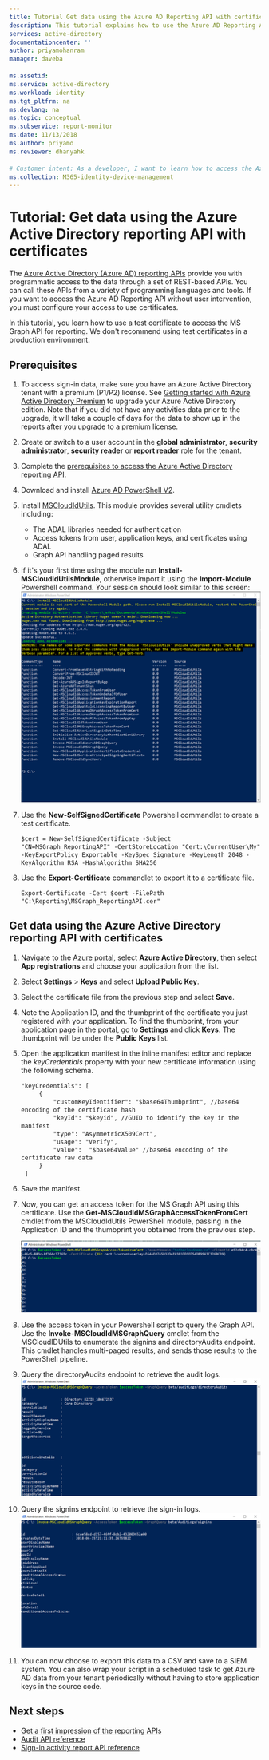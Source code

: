 ```yaml
---
title: Tutorial Get data using the Azure AD Reporting API with certificates | Microsoft Docs
description: This tutorial explains how to use the Azure AD Reporting API with certificate credentials to get data from directories without user intervention. 
services: active-directory
documentationcenter: ''
author: priyamohanram
manager: daveba

ms.assetid: 
ms.service: active-directory
ms.workload: identity
ms.tgt_pltfrm: na
ms.devlang: na
ms.topic: conceptual
ms.subservice: report-monitor
ms.date: 11/13/2018
ms.author: priyamo
ms.reviewer: dhanyahk 

# Customer intent: As a developer, I want to learn how to access the Azure AD reporting API using certificates so that I can create an application that does not require user intervention to access reports.
ms.collection: M365-identity-device-management
---
```


# Tutorial: Get data using the Azure Active Directory reporting API with certificates

The [Azure Active Directory (Azure AD) reporting APIs](concept-reporting-api.md) provide you with programmatic access to the data through a set of REST-based APIs. You can call these APIs from a variety of programming languages and tools. If you want to access the Azure AD Reporting API without user intervention, you must configure your access to use certificates.

In this tutorial, you learn how to use a test certificate to access the MS Graph API for reporting. We don't recommend using test certificates in a production environment. 

## Prerequisites

1. To access sign-in data, make sure you have an Azure Active Directory tenant with a premium (P1/P2) license. See [Getting started with Azure Active Directory Premium](../fundamentals/active-directory-get-started-premium.md) to upgrade your Azure Active Directory edition. Note that if you did not have any activities data prior to the upgrade, it will take a couple of days for the data to show up in the reports after you upgrade to a premium license. 

2. Create or switch to a user account in the **global administrator**, **security administrator**, **security reader** or **report reader** role for the tenant. 

3. Complete the [prerequisites to access the Azure Active Directory reporting API](howto-configure-prerequisites-for-reporting-api.md). 

4. Download and install [Azure AD PowerShell V2](https://github.com/Azure/azure-docs-powershell-azuread/blob/master/docs-conceptual/azureadps-2.0/install-adv2.md).

5. Install [MSCloudIdUtils](https://www.powershellgallery.com/packages/MSCloudIdUtils/). This module provides several utility cmdlets including:
    - The ADAL libraries needed for authentication
    - Access tokens from user, application keys, and certificates using ADAL
    - Graph API handling paged results

6. If it's your first time using the module run **Install-MSCloudIdUtilsModule**, otherwise import it using the **Import-Module** Powershell command. Your session should look similar to this screen:
    ![Windows Powershell](./media/tutorial-access-api-with-certificates/module-install.png)
  
7. Use the **New-SelfSignedCertificate** Powershell commandlet to create a test certificate.

   ```
   $cert = New-SelfSignedCertificate -Subject "CN=MSGraph_ReportingAPI" -CertStoreLocation "Cert:\CurrentUser\My" -KeyExportPolicy Exportable -KeySpec Signature -KeyLength 2048 -KeyAlgorithm RSA -HashAlgorithm SHA256
   ```

8. Use the **Export-Certificate** commandlet to export it to a certificate file.

   ```
   Export-Certificate -Cert $cert -FilePath "C:\Reporting\MSGraph_ReportingAPI.cer"

   ```

## Get data using the Azure Active Directory reporting API with certificates

1. Navigate to the [Azure portal](https://portal.azure.com), select **Azure Active Directory**, then select **App registrations** and choose your application from the list. 

2. Select **Settings** > **Keys** and select **Upload Public Key**.

3. Select the certificate file from the previous step and select **Save**. 

4. Note the Application ID, and the thumbprint of the certificate you just registered with your application. To find the thumbprint, from your application page in the portal, go to **Settings** and click **Keys**. The thumbprint will be under the **Public Keys** list.

5. Open the application manifest in the inline manifest editor and replace the *keyCredentials* property with your new certificate information using the following schema. 

   ```
   "keyCredentials": [
        {
            "customKeyIdentifier": "$base64Thumbprint", //base64 encoding of the certificate hash
            "keyId": "$keyid", //GUID to identify the key in the manifest
            "type": "AsymmetricX509Cert",
            "usage": "Verify",
            "value":  "$base64Value" //base64 encoding of the certificate raw data
        }
    ]
   ```

6. Save the manifest. 
  
7. Now, you can get an access token for the MS Graph API using this certificate. Use the **Get-MSCloudIdMSGraphAccessTokenFromCert** cmdlet from the MSCloudIdUtils PowerShell module, passing in the Application ID and the thumbprint you obtained from the previous step. 

   ![Azure portal](./media/tutorial-access-api-with-certificates/getaccesstoken.png)

8. Use the access token in your Powershell script to query the Graph API. Use the **Invoke-MSCloudIdMSGraphQuery** cmdlet from the MSCloudIDUtils to enumerate the signins and directoryAudits endpoint. This cmdlet handles multi-paged results, and sends those results to the PowerShell pipeline.

9. Query the directoryAudits endpoint to retrieve the audit logs. 
   ![Azure portal](./media/tutorial-access-api-with-certificates/query-directoryAudits.png)

10. Query the signins endpoint to retrieve the sign-in logs.
    ![Azure portal](./media/tutorial-access-api-with-certificates/query-signins.png)

11. You can now choose to export this data to a CSV and save to a SIEM system. You can also wrap your script in a scheduled task to get Azure AD data from your tenant periodically without having to store application keys in the source code. 

## Next steps

* [Get a first impression of the reporting APIs](concept-reporting-api.md)
* [Audit API reference](https://developer.microsoft.com/graph/docs/api-reference/beta/resources/directoryaudit) 
* [Sign-in activity report API reference](https://developer.microsoft.com/graph/docs/api-reference/beta/resources/signin)
